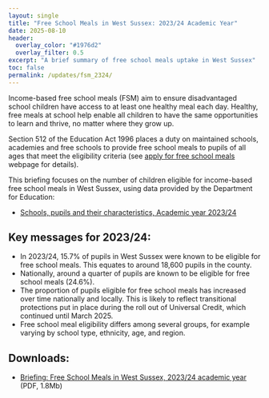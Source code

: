 ```yaml
---
layout: single
title: "Free School Meals in West Sussex: 2023/24 Academic Year"
date: 2025-08-10
header: 
  overlay_color: "#1976d2"
  overlay_filter: 0.5
excerpt: "A brief summary of free school meals uptake in West Sussex"
toc: false
permalink: /updates/fsm_2324/
---
```

Income-based free school meals (FSM) aim to ensure disadvantaged school children have access to at least one healthy meal each day. Healthy, free meals at school help enable all children to have the same opportunities to learn and thrive, no matter where they grow up.  

Section 512 of the Education Act 1996 places a duty on maintained schools, academies and free schools to provide free school meals to pupils of all ages that meet the eligibility criteria (see [apply for free school meals](https://www.gov.uk/apply-free-school-meals) webpage for details).   

This briefing focuses on the number of children eligible for income-based free school meals in West Sussex, using data provided by the Department for Education:

+ [Schools, pupils and their characteristics, Academic year 2023/24](https://explore-education-statistics.service.gov.uk/find-statistics/school-pupils-and-their-characteristics/2023-24)

## Key messages for 2023/24:
+ In 2023/24, 15.7% of pupils in West Sussex were known to be eligible for free school meals. This equates to around 18,600 pupils in the county. 
+ Nationally, around a quarter of pupils are known to be eligible for free school meals (24.6%). 
+ The proportion of pupils eligible for free school meals has increased over time nationally and locally. This is likely to reflect transitional protections put in place during the roll out of Universal Credit, which continued until March 2025. 
+ Free school meal eligibility differs among several groups, for example varying by school type, ethnicity, age, and region. 

## Downloads:
+ [Briefing: Free School Meals in West Sussex, 2023/24 academic year](/assets/pdf/2025_08_01_FSM_2324.pdf) (PDF, 1.8Mb)
